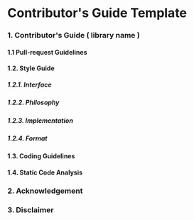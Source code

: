 # Contributor's Guide Template
### 1. Contributor's Guide ( library name )
#### 1.1 Pull-request Guidelines 

#### 1.2. Style Guide

##### 1.2.1. Interface

##### 1.2.2. Philosophy

##### 1.2.3. Implementation

##### 1.2.4. Format

#### 1.3. Coding Guidelines

#### 1.4. Static Code Analysis

### 2. Acknowledgement 

### 3. Disclaimer